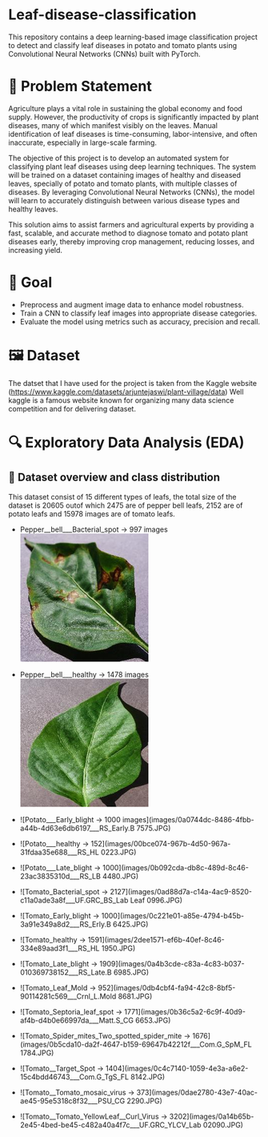 # Leaf-disease-classification
This repository contains a deep learning-based image classification project to detect and classify leaf diseases in potato and tomato plants using Convolutional Neural Networks (CNNs) built with PyTorch.

# 📌 Problem Statement
Agriculture plays a vital role in sustaining the global economy and food supply. However, the productivity of crops is significantly impacted by plant diseases, many of which manifest visibly on the leaves. Manual identification of leaf diseases is time-consuming, labor-intensive, and often inaccurate, especially in large-scale farming.

The objective of this project is to develop an automated system for classifying plant leaf diseases using deep learning techniques. The system will be trained on a dataset containing images of healthy and diseased leaves, specially of potato and tomato plants, with multiple classes of diseases. By leveraging Convolutional Neural Networks (CNNs), the model will learn to accurately distinguish between various disease types and healthy leaves.

This solution aims to assist farmers and agricultural experts by providing a fast, scalable, and accurate method to diagnose tomato and potato plant diseases early, thereby improving crop management, reducing losses, and increasing yield.

# 🎯 Goal
  * Preprocess and augment image data to enhance model robustness.
  * Train a CNN to classify leaf images into appropriate disease categories.
  * Evaluate the model using metrics such as accuracy, precision and recall.

# 🖼️ Dataset
The datset that I have used for the project is taken from the Kaggle website (https://www.kaggle.com/datasets/arjuntejaswi/plant-village/data) Well kaggle is a famous website known for organizing many data science competition and for delivering dataset.
 
# 🔍 Exploratory Data Analysis (EDA)

## 📌 Dataset overview and class distribution
This dataset consist of 15 different types of leafs, the total size of the dataset is 20605 outof which 2475 are of pepper bell leafs, 2152 are of potato leafs and 15978 images are of tomato leafs.
  * Pepper__bell___Bacterial_spot -> 997 images
    ![](https://github.com/DeXtAr47-oss/Leaf-disease-classification/blob/d9e4f86325657c9e531297d773f936b482b4e231/images/0b47ce18-7cfe-45e8-b21e-b83cb6282455___JR_B.Spot%203162.JPG)
    
  * Pepper__bell___healthy -> 1478 images
    ![](https://github.com/DeXtAr47-oss/Leaf-disease-classification/blob/e6647c09f2f7484c8b6f144058a417db9acaa410/images/0ba474dd-0cfd-4fd2-a58c-8e3d18dbe7c3___JR_HL%208395.JPG)
    
  * ![Potato___Early_blight -> 1000 images](images/0a0744dc-8486-4fbb-a44b-4d63e6db6197___RS_Early.B 7575.JPG)
  * ![Potato___healthy -> 152](images/00bce074-967b-4d50-967a-31fdaa35e688___RS_HL 0223.JPG)
  * ![Potato___Late_blight -> 1000](images/0b092cda-db8c-489d-8c46-23ac3835310d___RS_LB 4480.JPG)
  * ![Tomato_Bacterial_spot -> 2127](images/0ad88d7a-c14a-4ac9-8520-c11a0ade3a8f___UF.GRC_BS_Lab Leaf 0996.JPG)
  * ![Tomato_Early_blight -> 1000](images/0c221e01-a85e-4794-b45b-3a91e349a8d2___RS_Erly.B 6425.JPG)
  * ![Tomato_healthy -> 1591](images/2dee1571-ef6b-40ef-8c46-334e89aad3f1___RS_HL 1950.JPG)
  * ![Tomato_Late_blight -> 1909](images/0a4b3cde-c83a-4c83-b037-010369738152___RS_Late.B 6985.JPG)
  * ![Tomato_Leaf_Mold -> 952](images/0db4cbf4-fa94-42c8-8bf5-90114281c569___Crnl_L.Mold 8681.JPG)
  * ![Tomato_Septoria_leaf_spot -> 1771](images/0b36c5a2-6c9f-40d9-af4b-d4b0e66997da___Matt.S_CG 6653.JPG)
  * ![Tomato_Spider_mites_Two_spotted_spider_mite -> 1676](images/0b5cda10-da2f-4647-b159-69647b42212f___Com.G_SpM_FL 1784.JPG)
  * ![Tomato__Target_Spot -> 1404](images/0c4c7140-1059-4e3a-a6e2-15c4bdd46743___Com.G_TgS_FL 8142.JPG)
  * ![Tomato__Tomato_mosaic_virus -> 373](images/0dae2780-43e7-40ac-ae45-95e5318c8f32___PSU_CG 2290.JPG)
  * ![Tomato__Tomato_YellowLeaf__Curl_Virus -> 3202](images/0a14b65b-2e45-4bed-be45-c482a40a4f7c___UF.GRC_YLCV_Lab 02090.JPG)
    
